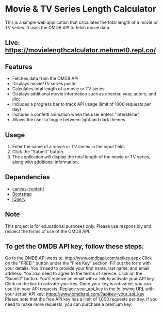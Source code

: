 # Movie & TV Series Length Calculator

This is a simple web application that calculates the total length of a movie or TV series. It uses the OMDB API to fetch movie data.
## Live: https://movielengthcalculator.mehmet0.repl.co/

## Features

- Fetches data from the OMDB API
- Displays movie/TV series poster
- Calculates total length of a movie or TV series
- Displays additional movie information such as director, year, actors, and plot
- Includes a progress bar to track API usage (limit of 1000 requests per day)
- Includes a confetti animation when the user enters "interstellar"
- Allows the user to toggle between light and dark themes

## Usage

1. Enter the name of a movie or TV series in the input field.
2. Click the "Submit" button.
3. The application will display the total length of the movie or TV series, along with additional information.

## Dependencies

- [canvas-confetti](https://www.npmjs.com/package/canvas-confetti)
- [Bootstrap](https://getbootstrap.com/)
- [jQuery](https://jquery.com/)

## Note

This project is for educational purposes only. Please use responsibly and respect the terms of use of the OMDB API.

## To get the OMDB API key, follow these steps:

Go to the OMDB API website: http://www.omdbapi.com/apikey.aspx
Click on the "FREE!" button under the "Free Key" section.
Fill out the form with your details. You'll need to provide your first name, last name, and email address. You also need to agree to the terms of service.
Click on the "Submit" button.
You'll receive an email with a link to activate your API key. Click on the link to activate your key.
Once your key is activated, you can use it in your API requests. Replace your_api_key in the following URL with your actual API key: https://www.omdbapi.com/?apikey=your_api_key
Please note that the free API key has a limit of 1,000 requests per day. If you need to make more requests, you can purchase a premium key.

